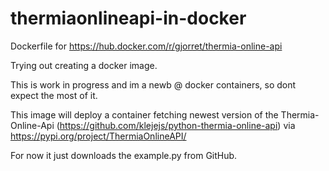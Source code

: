 # thermiaonlineapi-in-docker
Dockerfile for https://hub.docker.com/r/gjorret/thermia-online-api

Trying out creating a docker image.

This is work in progress and im a newb @ docker containers, so dont expect the most of it.

This image will deploy a container fetching newest version of the Thermia-Online-Api (https://github.com/klejejs/python-thermia-online-api) via https://pypi.org/project/ThermiaOnlineAPI/

For now it just downloads the example.py from GitHub.
